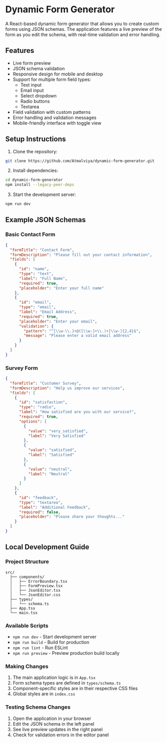 # Dynamic Form Generator

A React-based dynamic form generator that allows you to create custom forms using JSON schemas. The application features a live preview of the form as you edit the schema, with real-time validation and error handling.

## Features

- Live form preview
- JSON schema validation
- Responsive design for mobile and desktop
- Support for multiple form field types:
  - Text input
  - Email input
  - Select dropdown
  - Radio buttons
  - Textarea
- Field validation with custom patterns
- Error handling and validation messages
- Mobile-friendly interface with toggle view

## Setup Instructions

1. Clone the repository:
```bash
git clone https://github.com/Atmalviya/dynamic-form-generator.git
```

2. Install dependencies:
```bash
cd dynamic-form-generator
npm install --legacy-peer-deps
```

3. Start the development server:
```bash
npm run dev
```

## Example JSON Schemas

### Basic Contact Form
```json
{
  "formTitle": "Contact Form",
  "formDescription": "Please fill out your contact information",
  "fields": [
    {
      "id": "name",
      "type": "text",
      "label": "Full Name",
      "required": true,
      "placeholder": "Enter your full name"
    },
    {
      "id": "email",
      "type": "email",
      "label": "Email Address",
      "required": true,
      "placeholder": "Enter your email",
      "validation": {
        "pattern": "^[\\w-\\.]+@([\\w-]+\\.)+[\\w-]{2,4}$",
        "message": "Please enter a valid email address"
      }
    }
  ]
}
```

### Survey Form
```json
{
  "formTitle": "Customer Survey",
  "formDescription": "Help us improve our services",
  "fields": [
    {
      "id": "satisfaction",
      "type": "radio",
      "label": "How satisfied are you with our service?",
      "required": true,
      "options": [
        {
          "value": "very_satisfied",
          "label": "Very Satisfied"
        },
        {
          "value": "satisfied",
          "label": "Satisfied"
        },
        {
          "value": "neutral",
          "label": "Neutral"
        }
      ]
    },
    {
      "id": "feedback",
      "type": "textarea",
      "label": "Additional Feedback",
      "required": false,
      "placeholder": "Please share your thoughts..."
    }
  ]
}
```

## Local Development Guide

### Project Structure
```
src/
  ├── components/
  │   ├── ErrorBoundary.tsx
  │   ├── FormPreview.tsx
  │   ├── JsonEditor.tsx
  │   └── JsonEditor.css
  ├── types/
  │   └── schema.ts
  ├── App.tsx
  └── main.tsx
```

### Available Scripts

- `npm run dev` - Start development server
- `npm run build` - Build for production
- `npm run lint` - Run ESLint
- `npm run preview` - Preview production build locally

### Making Changes

1. The main application logic is in `App.tsx`
2. Form schema types are defined in `types/schema.ts`
3. Component-specific styles are in their respective CSS files
4. Global styles are in `index.css`

### Testing Schema Changes

1. Open the application in your browser
2. Edit the JSON schema in the left panel
3. See live preview updates in the right panel
4. Check for validation errors in the editor panel

